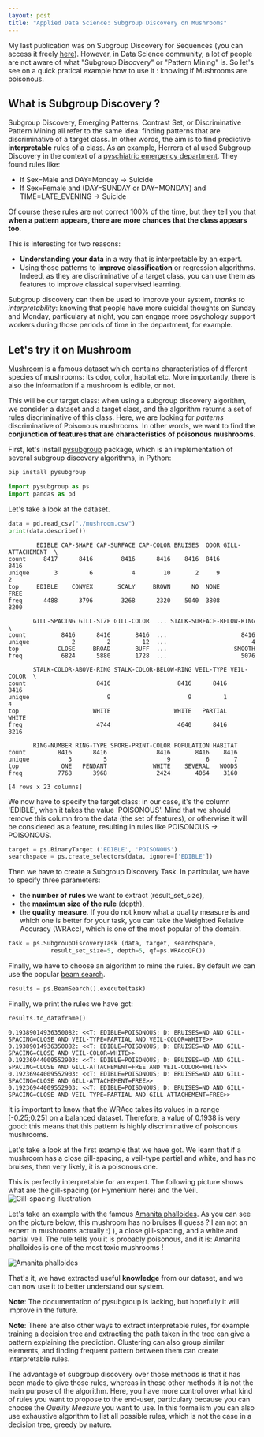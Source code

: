 ```yaml
---
layout: post
title: "Applied Data Science: Subgroup Discovery on Mushrooms"
---
```


My last publication was on Subgroup Discovery for Sequences (you can access it freely [here](https://www.researchgate.net/publication/336315710_SeqScout_Using_a_Bandit_Model_to_Discover_Interesting_Subgroups_in_Labeled_Sequences)). However, in Data Science community, a lot of people are not aware of what "Subgroup Discovery" or "Pattern Mining" is. So let's see on a quick pratical example how to use it : knowing if Mushrooms are poisonous.

## What is Subgroup Discovery ?
Subgroup Discovery, Emerging Patterns, Contrast Set, or Discriminative Pattern Mining all refer to the same idea: finding patterns that are discriminative of a target class. In other words, the aim is to find predictive **interpretable** rules of a class. 
As an example, Herrera et al used Subgroup Discovery in the context of a [pyschiatric emergency department](https://www.researchgate.net/profile/Luis_Jimenez-Trevino/publication/220176495_Evolutionary_fuzzy_rule_extraction_for_subgroup_discovery_in_a_psychiatric_emergency_department/links/0f317530f622867ad7000000/Evolutionary-fuzzy-rule-extraction-for-subgroup-discovery-in-a-psychiatric-emergency-department.pdf). They found rules like:
- If Sex=Male and DAY=Monday -> Suicide
- If Sex=Female and (DAY=SUNDAY or DAY=MONDAY) and TIME=LATE_EVENING -> Suicide  

Of course these rules are not correct 100% of the time, but they tell you that **when a pattern appears, there are more chances that the class appears too**.

This is interesting for two reasons:
- **Understanding your data** in a way that is interpretable by an expert.
- Using those patterns to **improve classification** or regression algorithms. Indeed, as they are discriminative of a target class, you can use them as features to improve classical supervised learning.  

Subgroup discovery can then be used to improve your system, *thanks to interpretability*: knowing that people have more suicidal thoughts on Sunday and Monday, particulary at night, you can engage more psychology support workers during those periods of time in the department, for example. 

## Let's try it on Mushroom
[Mushroom](https://archive.ics.uci.edu/ml/datasets/mushroom) is a famous dataset which contains characteristics of different species of mushrooms: its odor, color, habitat etc. More importantly, there is also the information if a mushroom is edible, or not.

This will be our target class: when using a subgroup discovery algorithm, we consider a dataset and a target class, and the algorithm returns a set of rules discriminative of this class. Here, we are looking for *patterns* discriminative of Poisonous mushrooms. In other words, we want to find the **conjunction of features that are characteristics of poisonous mushrooms**.

First, let's install [pysubgroup](https://github.com/flemmerich/pysubgroup) package, which is an implementation of several subgroup discovery algorithms, in Python:


```bash
pip install pysubgroup
```


```python
import pysubgroup as ps
import pandas as pd
```

Let's take a look at the dataset.


```python
data = pd.read_csv("./mushroom.csv")
print(data.describe())
```

            EDIBLE CAP-SHAPE CAP-SURFACE CAP-COLOR BRUISES  ODOR GILL-ATTACHEMENT  \
    count     8417      8416        8416      8416    8416  8416             8416   
    unique       3         6           4        10       2     9                2   
    top     EDIBLE    CONVEX       SCALY     BROWN      NO  NONE             FREE   
    freq      4488      3796        3268      2320    5040  3808             8200   
    
           GILL-SPACING GILL-SIZE GILL-COLOR  ... STALK-SURFACE-BELOW-RING  \
    count          8416      8416       8416  ...                     8416   
    unique            2         2         12  ...                        4   
    top           CLOSE     BROAD       BUFF  ...                   SMOOTH   
    freq           6824      5880       1728  ...                     5076   
    
           STALK-COLOR-ABOVE-RING STALK-COLOR-BELOW-RING VEIL-TYPE VEIL-COLOR  \
    count                    8416                   8416      8416       8416   
    unique                      9                      9         1          4   
    top                     WHITE                  WHITE   PARTIAL      WHITE   
    freq                     4744                   4640      8416       8216   
    
           RING-NUMBER RING-TYPE SPORE-PRINT-COLOR POPULATION HABITAT  
    count         8416      8416              8416       8416    8416  
    unique           3         5                 9          6       7  
    top            ONE   PENDANT             WHITE    SEVERAL   WOODS  
    freq          7768      3968              2424       4064    3160  
    
    [4 rows x 23 columns]


We now have to specify the target class: in our case, it's the column 'EDIBLE', when it takes the value 'POISONOUS'. Mind that we should remove this column from the data (the set of features), or otherwise it will be considered as a feature, resulting in rules like POISONOUS -> POISONOUS.


```python
target = ps.BinaryTarget ('EDIBLE', 'POISONOUS')
searchspace = ps.create_selectors(data, ignore=['EDIBLE'])
```

Then we have to create a Subgroup Discovery Task. In particular, we have to specify three parameters: 
- the **number of rules** we want to extract (result_set_size),
- the **maximum size of the rule** (depth), 
- the **quality measure**. If you do not know what a quality measure is and which one is better for your task, you can take the Weighted Relative Accuracy (WRAcc), which is one of the most popular of the domain.


```python
task = ps.SubgroupDiscoveryTask (data, target, searchspace, 
            result_set_size=5, depth=5, qf=ps.WRAccQF())
```

Finally, we have to choose an algorithm to mine the rules. By default we can use the popular [beam search](https://en.wikipedia.org/wiki/Beam_search). 


```python
results = ps.BeamSearch().execute(task)
```

Finally, we print the rules we have got: 


```python
results.to_dataframe()
```

    0.19389014936350082: <<T: EDIBLE=POISONOUS; D: BRUISES=NO AND GILL-SPACING=CLOSE AND VEIL-TYPE=PARTIAL AND VEIL-COLOR=WHITE>>
    0.19389014936350082: <<T: EDIBLE=POISONOUS; D: BRUISES=NO AND GILL-SPACING=CLOSE AND VEIL-COLOR=WHITE>>
    0.19236944009552903: <<T: EDIBLE=POISONOUS; D: BRUISES=NO AND GILL-SPACING=CLOSE AND GILL-ATTACHEMENT=FREE AND VEIL-COLOR=WHITE>>
    0.19236944009552903: <<T: EDIBLE=POISONOUS; D: BRUISES=NO AND GILL-SPACING=CLOSE AND GILL-ATTACHEMENT=FREE>>
    0.19236944009552903: <<T: EDIBLE=POISONOUS; D: BRUISES=NO AND GILL-SPACING=CLOSE AND VEIL-TYPE=PARTIAL AND GILL-ATTACHEMENT=FREE>>


It is important to know that the WRAcc takes its values in a range [-0.25;0.25] on a balanced dataset.
Therefore, a value of 0.1938 is very good: this means that this pattern is highly discriminative of poisonous mushrooms.

Let's take a look at the first example that we have got. We learn that if a mushroom has a close gill-spacing, a veil-type partial and white, and has no bruises, then very likely, it is a poisonous one.

This is perfectly interpretable for an expert. The following picture shows what are the gill-spacing (or Hymenium here) and the Veil.
![Gill-spacing illustration](http://www.toxinology.com/generic_static_files/images_generic/MD-fig1A-annulus-volva.gif)

Let's take an example with the famous [Amanita phalloides](https://en.wikipedia.org/wiki/Amanita_phalloides). As you can see on the picture below, this mushroom has no bruises (I guess ? I am not an expert in mushrooms actually :) ), a close gill-spacing, and a white and partial veil. The rule tells you it is probably poisonous, and it is: Amanita phalloides is one of the most toxic mushrooms !

![Amanita phalloides](https://upload.wikimedia.org/wikipedia/commons/9/99/Amanita_phalloides_1.JPG)

That's it, we have extracted useful **knowledge** from our dataset, and we can now use it to better understand our system. 

**Note**: The documentation of pysubgroup is lacking, but hopefully it will improve in the future.

**Note**: There are also other ways to extract interpretable rules, for example training a decision tree and extracting the path taken in the tree can give a pattern explaining the prediction. Clustering can also group similar elements, and finding frequent pattern between them can create interpretable rules. 

The advantage of subgroup discovery over those methods is that it has been made to give those rules, whereas in those other methods it is not the main purpose of the algorithm. Here, you have more control over what kind of rules you want to propose to the end-user, particulary because you can choose the *Quality Measure* you want to use. In this formalism you can also use exhaustive algorithm to list all possible rules, which is not the case in a decision tree, greedy by nature.

